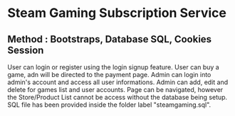 <h1>Steam Gaming Subscription Service</h1>

<h2>Method : Bootstraps, Database SQL, Cookies Session</h2>

User can login or register using the login signup feature. User can buy a game, adn will be directed to the payment page.
Admin can login into admin's account and access all user informations. Admin can add, edit and delete for games list and user accounts.
Page can be navigated, however the Store/Product List cannot be access without the database being setup. SQL file has been provided inside the folder label "steamgaming.sql".

